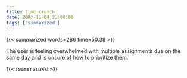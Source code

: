 ```yaml
---
title: time crunch
date: 2003-11-04 21:00:00
tags: ['summarized']
---
```


{{< summarized words=286 time=50.38 >}}

The user is feeling overwhelmed with multiple assignments due on the same day and is unsure of how to prioritize them.

{{< /summarized >}}